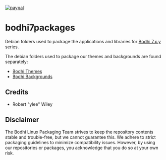 [![paypal](https://www.paypalobjects.com/en_US/i/btn/btn_donate_SM.gif)](https://www.paypal.com/paypalme/rbtylee)

# bodhi7packages

Debian folders used to package the applications and libraries for [Bodhi 7.x.y](http://bodhilinux.com) series.

The debian folders used to package our themes and backgrounds are found separately:

* [Bodhi Themes](https://github.com/BodhiDev/Bodhi-themes)
* [Bodhi Backgrounds](https://github.com/BodhiDev/bodhi-backgrounds)

## Credits

* Robert "ylee" Wiley

## Disclaimer

The Bodhi Linux Packaging Team strives to keep the repository contents stable and trouble-free, but we cannot guarantee this. We adhere to strict packaging guidelines to minimize compatibility issues. However, by using our repositories or packages, you acknowledge that you do so at your own risk.
